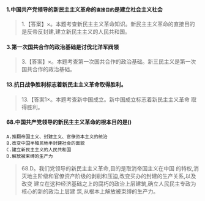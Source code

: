 #### 1.中国共产党领导的新民主主义革命的`直接目的`是建立社会主义社会
>   1.【答案】×。本题考查新民主主义革命知识。新民主主义革命的直接目的
    是反帝反封建,建立新民主主义的人民共和国。

#### 3.第一次国共合作的政治基础是讨伐北洋军阀领
>   3.【答案】×。本题考查第一次国共合作的政治基础。新三民主义是第一次
    国共合作的政治基础。

#### 13.抗日战争胜利标志着新民主主义革命取得胜利。
>   13.【答案1×。本题考查新中国成立。新中国成立标志着新民主主义革命
    取得胜利。

#### 68.中国共产党领导的新民主主义革命的根本目的是()
    A.推翻帝国主义、封建主义、官僚资本主义的统治
    B.改变中国半殖民地半封建社会的面貌
    C.建立新民主主义的人民共和国
    D.解放被束缚的生产力
>   68.D。我们党领导的新民主主义革命,目的是取消帝国主义在中国
    的特权,消灭地主阶级和官僚资产阶级的剥削和压迫,改变买办的封建的生产关系,以及改变
    建立在这种经济基础之上的腐朽的政治上层建筑,确立人民民主专政为核心的新的政治上层建
    筑,从根本上解放被束缚的生产力。

















    